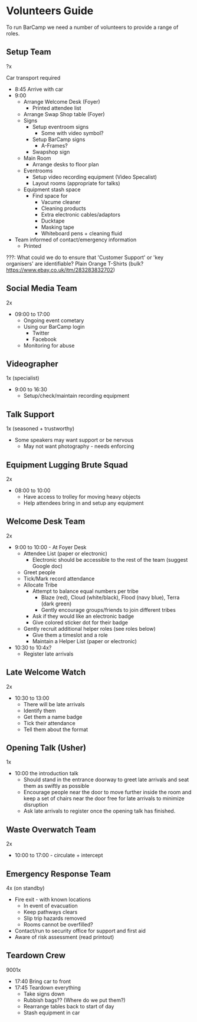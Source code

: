Volunteers Guide
================

To run BarCamp we need a number of volunteers to provide a range of roles.


Setup Team
----------

?x

Car transport required

* 8:45 Arrive with car
* 9:00
    * Arrange Welcome Desk (Foyer)
        * Printed attendee list
    * Arrange Swap Shop table (Foyer)
    * Signs
        * Setup eventroom signs
            * Some with video symbol?
        * Setup BarCamp signs 
            * A-Frames?
        * Swapshop sign
    * Main Room
        * Arrange desks to floor plan
    * Eventrooms
        * Setup video recording equipment (Video Specalist)
        * Layout rooms (appropriate for talks)
    * Equipment stash space
        * Find space for
            * Vacume cleaner
            * Cleaning products
            * Extra electronic cables/adaptors
            * Ducktape
            * Masking tape
            * Whiteboard pens + cleaning fluid
* Team informed of contact/emergency information
    *  Printed

???: What could we do to ensure that 'Customer Support' or 'key organisers' are identifiable?
Plain Orange T-Shirts (bulk? https://www.ebay.co.uk/itm/283283832702)


Social Media Team
-----------------

2x

* 09:00 to 17:00
    * Ongoing event cometary
    * Using our BarCamp login
        * Twitter
        * Facebook
    * Monitoring for abuse


Videographer 
------------

1x (specialist)

* 9:00 to 16:30
    * Setup/check/maintain recording equipment


Talk Support
------------

1x (seasoned + trustworthy)

* Some speakers may want support or be nervous
    * May not want photography - needs enforcing


Equipment Lugging Brute Squad
-----------------------------

2x

* 08:00 to 10:00
    * Have access to trolley for moving heavy objects
    * Help attendees bring in and setup any equipment


Welcome Desk Team
-----------------

2x

* 9:00 to 10:00 - At Foyer Desk
    * Attendee List (paper or electronic)
        * Electronic should be accessible to the rest of the team (suggest Google doc)
    * Greet people
    * Tick/Mark record attendance
    * Allocate Tribe
        * Attempt to balance equal numbers per tribe
            * Blaze (red), Cloud (white/black), Flood (navy blue), Terra (dark green)
            * Gently encourage groups/friends to join different tribes
        * Ask if they would like an electronic badge
        * Give colored sticker dot for their badge
    * Gently recruit additional helper roles (see roles below)
        * Give them a timeslot and a role
        * Maintain a Helper List (paper or electronic)
* 10:30 to 10:4x?
    * Register late arrivals



Late Welcome Watch
------------------

2x

* 10:30 to 13:00
    * There will be late arrivals
    * Identify them
    * Get them a name badge
    * Tick their attendance
    * Tell them about the format



Opening Talk (Usher)
--------------------

1x

* 10:00 the introduction talk
    * Should stand in the entrance doorway to greet late arrivals and seat them as swiftly as possible
    * Encourage people near the door to move further inside the room and keep a set of chairs near the door free for late arrivals to minimize disruption
    * Ask late arrivals to register once the opening talk has finished.


Waste Overwatch Team
--------------------

2x

* 10:00 to 17:00 - circulate + intercept


Emergency Response Team
-----------------------

4x (on standby) 

* Fire exit - with known locations
    * In event of evacuation
    * Keep pathways clears
    * Slip trip hazards removed
    * Rooms cannot be overfilled?
* Contact/run to security office for support and first aid
* Aware of risk assessment (read printout)


Teardown Crew
-------------

9001x

* 17:40 Bring car to front
* 17:45 Teardown everything
    * Take signs down
    * Rubbish bags?? (Where do we put them?)
    * Rearrange tables back to start of day
    * Stash equipment in car
